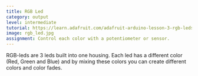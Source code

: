 ```yaml
---
title: RGB Led
category: output
level: intermediate
tutorial: https://learn.adafruit.com/adafruit-arduino-lesson-3-rgb-leds/overview
image: rgb_led.jpg
assignment: Control each color with a potentiometer or sensor.
---
```


RGB-leds are 3 leds built into one housing. Each led has a different color (Red, Green and Blue) and by mixing these colors you can create different colors and color fades.

